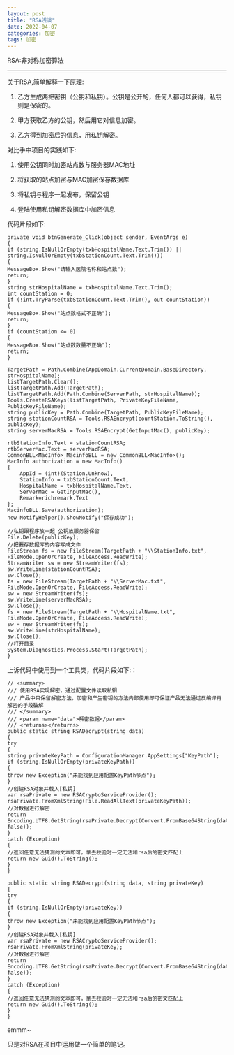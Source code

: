 ```yaml
---
layout: post
title: "RSA浅谈"
date: 2022-04-07
categories: 加密
tags: 加密
---   
```



RSA:非对称加密算法

---
关于RSA,简单解释一下原理:  

1. 乙方生成两把密钥（公钥和私钥）。公钥是公开的，任何人都可以获得，私钥则是保密的。

2. 甲方获取乙方的公钥，然后用它对信息加密。

3. 乙方得到加密后的信息，用私钥解密。

对比手中项目的实践如下:

1. 使用公钥同时加密站点数与服务器MAC地址

2. 将获取的站点加密与MAC加密保存数据库

3. 将私钥与程序一起发布，保留公钥

4. 登陆使用私钥解密数据库中加密信息


代码片段如下:  

    private void btnGenerate_Click(object sender, EventArgs e)
    {
    if (string.IsNullOrEmpty(txbHospitalName.Text.Trim()) || string.IsNullOrEmpty(txbStationCount.Text.Trim()))
    {
    MessageBox.Show("请输入医院名称和站点数");
    return;
    }
    string strHospitalName = txbHospitalName.Text.Trim();
    int countStation = 0;
    if (!int.TryParse(txbStationCount.Text.Trim(), out countStation))
    {
    MessageBox.Show("站点数格式不正确");
    return;
    }
    if (countStation <= 0)
    {
    MessageBox.Show("站点数数量不正确");
    return;
    }

    TargetPath = Path.Combine(AppDomain.CurrentDomain.BaseDirectory, strHospitalName);
    listTargetPath.Clear();
    listTargetPath.Add(TargetPath);
    listTargetPath.Add(Path.Combine(ServerPath, strHospitalName));
    Tools.CreateRSAKeys(listTargetPath, PrivateKeyFileName, PublicKeyFileName);
    string publicKey = Path.Combine(TargetPath, PublicKeyFileName);
    string stationCountRSA = Tools.RSAEncrypt(countStation.ToString(), publicKey);
    string serverMacRSA = Tools.RSAEncrypt(GetInputMac(), publicKey);

    rtbStationInfo.Text = stationCountRSA;
    rtbServerMac.Text = serverMacRSA;
    CommonBLL<MacInfo> MacinfoBLL = new CommonBLL<MacInfo>();
    MacInfo authorization = new MacInfo()
    {
        AppId = (int)(Station.Unknow),
        StationInfo = txbStationCount.Text,
        HospitalName = txbHospitalName.Text,
        ServerMac = GetInputMac(),
        Remark=richremark.Text
    };
    MacinfoBLL.Save(authorization);
    new NotifyHelper().ShowNotify("保存成功");

    //私钥跟程序放一起 公钥放服务器保留
    File.Delete(publicKey);
    //把要存数据库的内容写成文件
    FileStream fs = new FileStream(TargetPath + "\\StationInfo.txt", FileMode.OpenOrCreate, FileAccess.ReadWrite);
    StreamWriter sw = new StreamWriter(fs);
    sw.WriteLine(stationCountRSA);
    sw.Close();
    fs = new FileStream(TargetPath + "\\ServerMac.txt", FileMode.OpenOrCreate, FileAccess.ReadWrite);
    sw = new StreamWriter(fs);
    sw.WriteLine(serverMacRSA);
    sw.Close();
    fs = new FileStream(TargetPath + "\\HospitalName.txt", FileMode.OpenOrCreate, FileAccess.ReadWrite);
    sw = new StreamWriter(fs);
    sw.WriteLine(strHospitalName);
    sw.Close();
    //打开目录
    System.Diagnostics.Process.Start(TargetPath);
    }

上诉代码中使用到一个工具类，代码片段如下:：

    // <summary>
    /// 使用RSA实现解密，通过配置文件读取私钥
    /// 产品中只保留解密方法，加密和产生密钥的方法内部使用即可保证产品无法通过反编译再解密的手段破解
    /// </summary>
    /// <param name="data">解密数据</param>
    /// <returns></returns>
    public static string RSADecrypt(string data)
    {
    try
    {
    string privateKeyPath = ConfigurationManager.AppSettings["KeyPath"];
    if (string.IsNullOrEmpty(privateKeyPath))
    {
    throw new Exception("未能找到应用配置KeyPath节点");
    }
    //创建RSA对象并载入[私钥]
    var rsaPrivate = new RSACryptoServiceProvider();
    rsaPrivate.FromXmlString(File.ReadAllText(privateKeyPath));
    //对数据进行解密
    return Encoding.UTF8.GetString(rsaPrivate.Decrypt(Convert.FromBase64String(data), false));
    }
    catch (Exception)
    {
    //返回任意无法猜测的文本即可，拿去校验时一定无法和rsa后的密文匹配上
    return new Guid().ToString();
    }
    }
    
    public static string RSADecrypt(string data, string privateKey)
    {
    try
    {
    if (string.IsNullOrEmpty(privateKey))
    {
    throw new Exception("未能找到应用配置KeyPath节点");
    }
    //创建RSA对象并载入[私钥]
    var rsaPrivate = new RSACryptoServiceProvider();
    rsaPrivate.FromXmlString(privateKey);
    //对数据进行解密
    return Encoding.UTF8.GetString(rsaPrivate.Decrypt(Convert.FromBase64String(data), false));
    }
    catch (Exception)
    {
    //返回任意无法猜测的文本即可，拿去校验时一定无法和rsa后的密文匹配上
    return new Guid().ToString();
    }
    }

emmm~  

只是对RSA在项目中运用做一个简单的笔记。